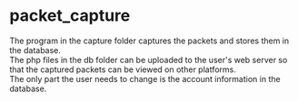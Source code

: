 # packet_capture
The program in the capture folder captures the packets and stores them in the database. <br>
The php files in the db folder can be uploaded to the user's web server so that the captured packets can be viewed on other platforms. <br>
The only part the user needs to change is the account information in the database.
